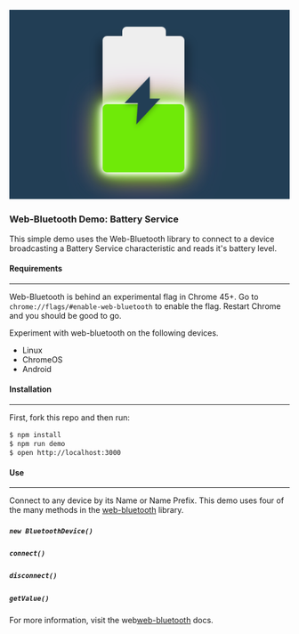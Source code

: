 ![web-bluetooth image](/assets/battery_service.png)

### Web-Bluetooth Demo: Battery Service

This simple demo uses the Web-Bluetooth library to connect to a device broadcasting a Battery Service characteristic and reads it's battery level.

#### Requirements
------------
Web-Bluetooth is behind an experimental flag in Chrome 45+. Go to `chrome://flags/#enable-web-bluetooth` to enable the flag. Restart Chrome and you should be good to go.

Experiment with web-bluetooth on the following devices.
  * Linux      
  * ChromeOS
  * Android

#### Installation
------------
First, fork this repo and then run:

```
$ npm install
$ npm run demo
$ open http://localhost:3000
```
#### Use
------------
Connect to any device by its Name or Name Prefix.
This demo uses four of the many methods in the [web-bluetooth](http://sabertooth-io.github.io/) library.

##### `new BluetoothDevice()`
##### `connect()`
##### `disconnect()`
##### `getValue()`

For more information, visit the web[web-bluetooth](http://sabertooth-io.github.io/) docs.
